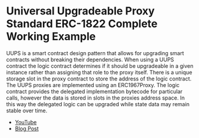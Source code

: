 #  Universal Upgradeable Proxy Standard ERC-1822 Complete Working Example

UUPS is a smart contract design pattern that allows for upgrading smart contracts without breaking their dependencies. When using a UUPS contract the logic contract determines if it should be upgradeable in a given instance rather than assigning that role to the proxy itself.  There is a unique storage slot in the proxy contract to store the address of the logic contract.  The UUPS proxies are implemented using an ERC1967Proxy.  The logic contract provides the delegated implementation bytecode for particular calls, however the data is stored in slots in the proxies address space.    In this way the delegated logic can be upgraded while state data may remain stable over time.

* [YouTube](https://youtu.be/L7rqTXN9tTM)
* [Blog Post](https://2ad.com/uups-proxy-complete-tutorial.html)